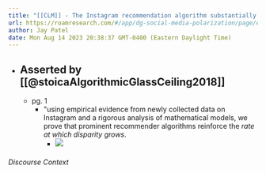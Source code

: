 ```yaml
---
title: "[[CLM]] - The Instagram recommendation algorithm substantially amplifies the glass ceiling effect beyond what organic network growth causes."
url: https://roamresearch.com/#/app/dg-social-media-polarization/page/ezyUn0YlP
author: Jay Patel
date: Mon Aug 14 2023 20:38:37 GMT-0400 (Eastern Daylight Time)
---
```


- ## Asserted by [[@stoicaAlgorithmicGlassCeiling2018]]
    - pg. 1
        - "using empirical evidence from newly collected data on Instagram and a rigorous analysis of mathematical models, we prove that prominent recommender algorithms reinforce the _rate at which disparity grows_.
            - ![](https://firebasestorage.googleapis.com/v0/b/firescript-577a2.appspot.com/o/imgs%2Fapp%2Fdg-social-media-polarization%2F80SR8X1TUS.png?alt=media&token=231f056d-6787-45bb-a1fe-cb9c5985fb6c)

###### Discourse Context


